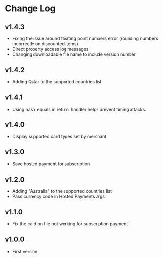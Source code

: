 # Change Log

## v1.4.3
- Fixing the issue around floating point numbers error (rounding numbers incorrectly on discounted items)
- Direct property access log messages
- Changing downloadable file name to include version number

## v1.4.2
- Adding Qatar to the supported countries list

## v1.4.1
- Using hash_equals in return_handler helps prevent timing attacks.

## v1.4.0
- Display supported card types set by merchant

## v1.3.0
- Save hosted payment for subscription

## v1.2.0
- Adding "Australia" to the supported countries list
- Pass currency code in Hosted Payments args


## v1.1.0
- Fix the card on file not working for subscription payment

## v1.0.0
- First version